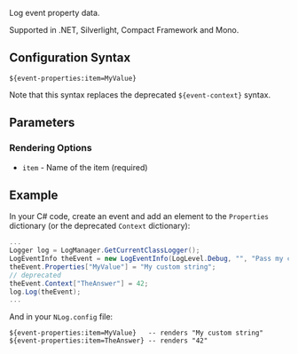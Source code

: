 Log event property data. 

Supported in .NET, Silverlight, Compact Framework and Mono.

## Configuration Syntax

```
${event-properties:item=MyValue}
```

Note that this syntax replaces the deprecated `${event-context}` syntax.

## Parameters

### Rendering Options

* `item` - Name of the item (required)

## Example

In your C# code, create an event and add an element to the `Properties` dictionary (or the deprecated `Context` dictionary):

```csharp
...
Logger log = LogManager.GetCurrentClassLogger();
LogEventInfo theEvent = new LogEventInfo(LogLevel.Debug, "", "Pass my custom value");
theEvent.Properties["MyValue"] = "My custom string";
// deprecated
theEvent.Context["TheAnswer"] = 42;
log.Log(theEvent);
...
```

And in your `NLog.config` file:

```plain
${event-properties:item=MyValue}   -- renders "My custom string"
${event-properties:item=TheAnswer} -- renders "42"
```